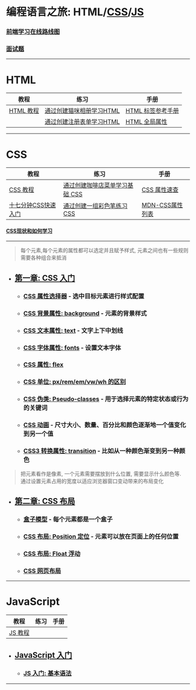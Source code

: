 # 编程语言之旅: HTML/[CSS]/[JS]

### [前端学习在线路线图](https://objtube.github.io/front-end-roadmap/#/)

### [面试题](https://vue3js.cn/interview/vue/bind.html#%E4%B8%80%E3%80%81%E4%BB%80%E4%B9%88%E6%98%AF%E5%8F%8C%E5%90%91%E7%BB%91%E5%AE%9A)

---

# HTML

| 教程        | 练习               | 手册            |
|-----------|------------------|---------------|
| [HTML 教程] | [通过创建猫咪相册学习HTML] | [HTML 标签参考手册] |
|           | [通过创建注册表单学习HTML] | [HTML 全局属性]   |

---

# CSS

| 教程            | 练习                  | 手册            |
|---------------|---------------------|---------------|
| [CSS 教程]      | [通过创建咖啡店菜单学习基础 CSS] | [CSS 属性速查]    |
| [十七分钟CSS快速入门] | [通过创建一组彩色笔练习 CSS]   | [MDN-CSS属性列表] |

#### [CSS现状和如何学习](https://w3cplus.medium.com/css%E7%8E%B0%E7%8A%B6%E5%92%8C%E5%A6%82%E4%BD%95%E5%AD%A6%E4%B9%A0-1ac786328761)

---

> 每个元素,每个元素的属性都可以选定并且赋予样式, 元素之间也有一些规则需要各种组合来抵消

- ## [第一章: CSS 入门](css/1_introduction/README.md)
    - ### [CSS 属性选择器](css/1_introduction/1_syntax/README.md) - 选中目标元素进行样式配置
    - ### [CSS 背景属性: background](css/1_introduction/2_background/README.md) - 元素的背景样式
    - ### [CSS 文本属性: text](css/1_introduction/3_text/README.md) - 文字上下中划线
    - ### [CSS 字体属性: fonts](css/1_introduction/4_fonts/README.md) - 设置文本字体
    - ### [CSS 属性: flex](css/1_introduction/5_flex/README.md)
    - ### [CSS 单位: px/rem/em/vw/wh 的区别](css/2_foundation/5_unit/README.md)
    - ### [CSS 伪类: Pseudo-classes](css/2_foundation/6_pseudo_classes/README.md) - 用于选择元素的特定状态或行为的关键词
    - ### [CSS 动画](css/2_foundation/7_movie/README.md) - 尺寸大小、数量、百分比和颜色逐渐地一个值变化到另一个值
    - ### [CSS3 转换属性: transition](css/2_foundation/8_transition/README.md) - 比如从一种颜色渐变到另一种颜色

> 把元素看作是像素, 一个元素需要摆放到什么位置, 需要显示什么颜色等.  
> 通过设置元素占用的宽度以适应浏览器窗口变动带来的布局变化

- ## [第二章: CSS 布局](css/2_foundation/README.md)
    - ### [盒子模型](css/2_foundation/1_box_model/README.md) - 每个元素都是一个盒子
    - ### [CSS 布局: Position 定位](css/2_foundation/2_position/README.md) - 元素可以放在页面上的任何位置
    - ### [CSS 布局: Float 浮动](css/2_foundation/3_float/README.md)
    - ### [CSS 网页布局](css/2_foundation/4_web_foundation/README.md)

---


# JavaScript

| 教程      | 练习 | 手册 |
|---------|----|----|
| [JS 教程] |    |    |

- ## [JavaScript 入门](js/1_introduction/README.md)
  - ### [JS 入门: 基本语法](js/1_introduction/1_vocabulary/README.md)

---


[HTML 教程]: https://www.runoob.com/html/html-tutorial.html

[通过创建猫咪相册学习HTML]: https://www.freecodecamp.org/chinese/learn/2022/responsive-web-design/learn-html-by-building-a-cat-photo-app/step-1

[通过创建注册表单学习HTML]: https://www.freecodecamp.org/chinese/learn/2022/responsive-web-design/learn-html-forms-by-building-a-registration-form/step-1

[HTML 标签参考手册]: https://www.runoob.com/tags/html-reference.html

[HTML 全局属性]:https://www.runoob.com/tags/ref-standardattributes.html

[十七分钟CSS快速入门]: https://www.bilibili.com/video/BV1Ci4y1W7H7/?spm_id_from=333.337.search-card.all.click&vd_source=b5c04f54b8a7ce0b4d5deef9989f7f9f

[通过创建咖啡店菜单学习基础 CSS]: https://www.freecodecamp.org/chinese/learn/2022/responsive-web-design/#learn-basic-css-by-building-a-cafe-menu

[通过创建一组彩色笔练习 CSS]: https://www.freecodecamp.org/chinese/learn/2022/responsive-web-design/learn-css-colors-by-building-a-set-of-colored-markers/step-1

[CSS 属性速查]: https://www.runoob.com/css/css-font.html

[CSS 教程]: https://www.runoob.com/css/css-tutorial.html

[CSS]: css/README.md

[MDN-CSS属性列表]: https://developer.mozilla.org/en-US/docs/Web/CSS/Reference

[JS]: js/README.md

[JS 教程]: https://zh.javascript.info/
